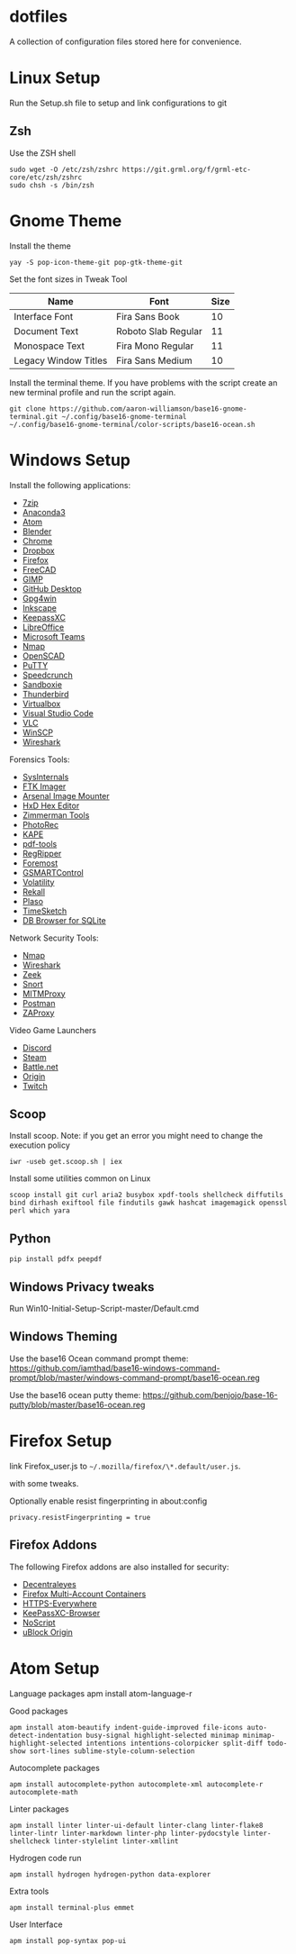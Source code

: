 # dotfiles

A collection of configuration files stored here for convenience.

# Linux Setup

Run the Setup.sh file to setup and link configurations to git

## Zsh

Use the ZSH shell

    sudo wget -O /etc/zsh/zshrc https://git.grml.org/f/grml-etc-core/etc/zsh/zshrc
    sudo chsh -s /bin/zsh

# Gnome Theme

Install the theme

    yay -S pop-icon-theme-git pop-gtk-theme-git

Set the font sizes in Tweak Tool

| Name                 | Font                | Size |
| -------------------- | ------------------- | ---- |
| Interface Font       | Fira Sans Book      | 10   |
| Document Text        | Roboto Slab Regular | 11   |
| Monospace Text       | Fira Mono Regular   | 11   |
| Legacy Window Titles | Fira Sans Medium    | 10   |

Install the terminal theme. If you have problems with the script create an new terminal profile and run the script again.

    git clone https://github.com/aaron-williamson/base16-gnome-terminal.git ~/.config/base16-gnome-terminal
    ~/.config/base16-gnome-terminal/color-scripts/base16-ocean.sh

# Windows Setup

Install the following applications:

-   [7zip](https://www.7-zip.org/download.html)
-   [Anaconda3](https://www.anaconda.com/)
-   [Atom](https://atom.io/)
-   [Blender](https://www.blender.org/)
-   [Chrome](https://www.google.com/chrome/)
-   [Dropbox](https://www.dropbox.com/install)
-   [Firefox](https://www.mozilla.org/en-US/firefox/new/)
-   [FreeCAD](https://www.freecadweb.org/)
-   [GIMP](https://www.gimp.org/)
-   [GitHub Desktop](https://desktop.github.com/)
-   [Gpg4win](https://www.gpg4win.org/)
-   [Inkscape](https://inkscape.org/)
-   [KeepassXC](https://keepassxc.org/)
-   [LibreOffice](https://www.libreoffice.org/)
-   [Microsoft Teams](https://teams.microsoft.com/downloads)
-   [Nmap](https://nmap.org/download.html)
-   [OpenSCAD](https://www.openscad.org/)
-   [PuTTY](https://www.chiark.greenend.org.uk/~sgtatham/putty/latest.html)
-   [Speedcrunch](https://speedcrunch.org/)
-   [Sandboxie](https://www.sandboxie.com/DownloadSandboxie)
-   [Thunderbird](https://www.thunderbird.net/en-US/)
-   [Virtualbox](https://www.virtualbox.org/wiki/Downloads)
-   [Visual Studio Code](https://code.visualstudio.com/)
-   [VLC](https://www.videolan.org/vlc/download-windows.html)
-   [WinSCP](https://winscp.net/eng/download.php)
-   [Wireshark](https://www.wireshark.org/)

Forensics Tools:

-   [SysInternals](https://docs.microsoft.com/en-us/sysinternals/)
-   [FTK Imager](https://accessdata.com/product-download/ftk-imager-version-4-2-1)
-   [Arsenal Image Mounter](https://arsenalrecon.com/downloads/)
-   [HxD Hex Editor](https://mh-nexus.de/en/hxd/)
-   [Zimmerman Tools](https://ericzimmerman.github.io/)
-   [PhotoRec](https://www.cgsecurity.org/wiki/PhotoRec)
-   [KAPE](https://www.kroll.com/en/insights/publications/cyber/kroll-artifact-parser-extractor-kape)
-   [pdf-tools](https://blog.didierstevens.com/programs/pdf-tools/)
-   [RegRipper](https://github.com/keydet89/RegRipper2.8)
-   [Foremost](http://foremost.sourceforge.net/)
-   [GSMARTControl](https://gsmartcontrol.sourceforge.io/home/index.php/Downloads)
-   [Volatility](https://github.com/volatilityfoundation/volatility3)
-   [Rekall](https://github.com/google/rekall)
-   [Plaso](https://github.com/log2timeline/plaso)
-   [TimeSketch](https://github.com/google/timesketch)
-   [DB Browser for SQLite](https://sqlitebrowser.org/dl/)

Network Security Tools:

-   [Nmap](https://nmap.org/)
-   [Wireshark](https://www.wireshark.org/)
-   [Zeek](https://www.zeek.org/)
-   [Snort](https://www.snort.org/)
-   [MITMProxy](https://github.com/mitmproxy/mitmproxy)
-   [Postman](https://www.getpostman.com/downloads/)
-   [ZAProxy](https://github.com/zaproxy/zaproxy)

Video Game Launchers

-   [Discord](https://discordapp.com/)
-   [Steam](https://store.steampowered.com/about/)
-   [Battle.net](https://www.blizzard.com/en-us/apps/battle.net/desktop)
-   [Origin](https://www.origin.com/aus/en-us/store/download)
-   [Twitch](https://www.twitch.tv/downloads)

## Scoop

Install scoop. Note: if you get an error you might need to change the execution policy

    iwr -useb get.scoop.sh | iex

Install some utilities common on Linux

    scoop install git curl aria2 busybox xpdf-tools shellcheck diffutils bind dirhash exiftool file findutils gawk hashcat imagemagick openssl perl which yara

## Python

    pip install pdfx peepdf

## Windows Privacy tweaks

Run Win10-Initial-Setup-Script-master/Default.cmd

## Windows Theming

Use the base16 Ocean command prompt theme: <https://github.com/iamthad/base16-windows-command-prompt/blob/master/windows-command-prompt/base16-ocean.reg>

Use the base16 ocean putty theme: <https://github.com/benjojo/base-16-putty/blob/master/base16-ocean.reg>

# Firefox Setup

link Firefox_user.js to `~/.mozilla/firefox/\*.default/user.js`.

<!-- Based upon [This](https://github.com/pyllyukko/user.js) user.js file -->

with some tweaks.

Optionally enable resist fingerprinting in about:config

    privacy.resistFingerprinting = true

## Firefox Addons

The following Firefox addons are also installed for security:

-   [Decentraleyes](https://addons.mozilla.org/en-US/firefox/addon/decentraleyes/)
-   [Firefox Multi-Account Containers](https://addons.mozilla.org/en-GB/firefox/addon/multi-account-containers/)
-   [HTTPS-Everywhere](https://addons.mozilla.org/en-US/firefox/addon/https-everywhere/)
-   [KeePassXC-Browser](https://addons.mozilla.org/en-US/firefox/addon/keepassxc-browser/)
-   [NoScript](https://addons.mozilla.org/en-US/firefox/addon/noscript/?src=search)
-   [uBlock Origin](https://addons.mozilla.org/en-US/firefox/addon/ublock-origin/)

# Atom Setup

Language packages
    apm install atom-language-r

Good packages

    apm install atom-beautify indent-guide-improved file-icons auto-detect-indentation busy-signal highlight-selected minimap minimap-highlight-selected intentions intentions-colorpicker split-diff todo-show sort-lines sublime-style-column-selection

Autocomplete packages

    apm install autocomplete-python autocomplete-xml autocomplete-r autocomplete-math

Linter packages

    apm install linter linter-ui-default linter-clang linter-flake8 linter-lintr linter-markdown linter-php linter-pydocstyle linter-shellcheck linter-stylelint linter-xmllint

Hydrogen code run

    apm install hydrogen hydrogen-python data-explorer

Extra tools

    apm install terminal-plus emmet

User Interface

    apm install pop-syntax pop-ui
